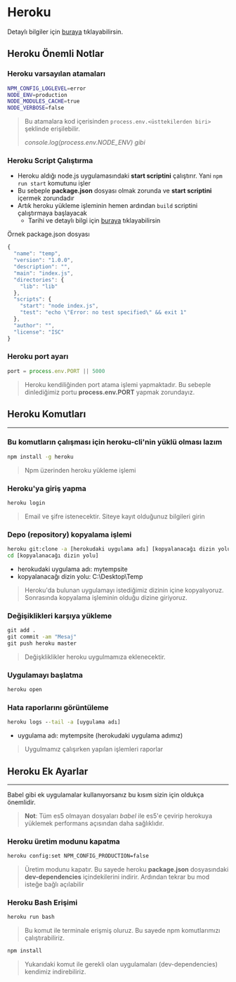 # Heroku <!-- omit in toc -->

Detaylı bilgiler için [buraya](https://devcenter.heroku.com/articles/getting-started-with-nodejs) tıklayabilirsin.

## Heroku Önemli Notlar

### Heroku varsayılan atamaları

```bash
NPM_CONFIG_LOGLEVEL=error
NODE_ENV=production
NODE_MODULES_CACHE=true
NODE_VERBOSE=false
```

> Bu atamalara kod içerisinden `process.env.<üsttekilerden biri>` şeklinde erişilebilir. 
> 
> *console.log(process.env.NODE_ENV) gibi*

### Heroku Script Çalıştırma

- Heroku aldığı node.js uygulamasındaki **start scriptini** çalıştırır. Yani `npm run start` komutunu işler
- Bu sebeple **package.json** dosyası olmak zorunda ve **start scriptini** içermek zorundadır
- Artık heroku yükleme işleminin hemen ardından `build` scriptini çalıştırmaya başlayacak
  - Tarihi ve detaylı bilgi için [buraya](https://devcenter.heroku.com/changelog-items/1557) tıklayabilirsin

Örnek package.json dosyası

```javascript
{
  "name": "temp",
  "version": "1.0.0",
  "description": "",
  "main": "index.js",
  "directories": {
    "lib": "lib"
  },
  "scripts": {
    "start": "node index.js",
    "test": "echo \"Error: no test specified\" && exit 1"
  },
  "author": "",
  "license": "ISC"
}
```

### Heroku port ayarı

```javascript
port = process.env.PORT || 5000
```

> Heroku kendiliğinden port atama işlemi yapmaktadır. Bu sebeple dinlediğimiz portu **process.env.PORT** yapmak zorundayız.

## Heroku Komutları

---

### Bu komutların çalışması için heroku-cli'nin yüklü olması lazım

```sh
npm install -g heroku
```

> Npm üzerinden heroku yükleme işlemi

### Heroku'ya giriş yapma

```cmd
heroku login
```

> Email ve şifre istenecektir. Siteye kayıt olduğunuz bilgileri girin

### Depo (repository) kopyalama işlemi

```cmd
heroku git:clone -a [herokudaki uygulama adı] [kopyalanacağı dizin yolu]
cd [kopyalanacağı dizin yolu]
```

- herokudaki uygulama adı: mytempsite
- kopyalanacağı dizin yolu: C:\Desktop\Temp

> Heroku'da bulunan uygulamayı istediğimiz dizinin içine kopyalıyoruz. Sonrasında kopyalama işleminin olduğu dizine giriyoruz.

### Değişiklikleri karşıya yükleme

```cmd
git add .
git commit -am "Mesaj"
git push heroku master
```

> Değişkliklikler heroku uygulmamıza eklenecektir.

### Uygulamayı başlatma

```cmd
heroku open
```

### Hata raporlarını görüntüleme

```cmd
heroku logs --tail -a [uygulama adı]
```

* uygulama adı: mytempsite (herokudaki uygulama adımız)

> Uygulmamız çalışırken yapılan işlemleri raporlar


## Heroku Ek Ayarlar

---
Babel gibi ek uygulamalar kullanıyorsanız bu kısım sizin için oldukça önemlidir.

> **Not**: Tüm es5 olmayan dosyaları *babel* ile es5'e çevirip herokuya yüklemek performans açısından daha sağlıklıdır.

### Heroku üretim modunu kapatma

```cmd
heroku config:set NPM_CONFIG_PRODUCTION=false
```

> Üretim modunu kapatır. Bu sayede heroku **package.json** dosyasındaki **dev-dependencies** içindekilerini
> indirir. Ardından tekrar bu mod isteğe bağlı açılabilir

### Heroku Bash Erişimi

```cmd
heroku run bash
```

> Bu komut ile terminale erişmiş oluruz. Bu sayede npm komutlarımızı çalıştırabiliriz.

```cmd
npm install
```

> Yukarıdaki komut ile gerekli olan uygulamaları (dev-dependencies) kendimiz indirebiliriz.

